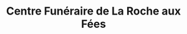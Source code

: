 ---
title: "Centre Funéraire de La Roche aux Fées"
url: /janze/centre-funeraire-de-la-roche-aux-fees/
shop: Bestattungen
---